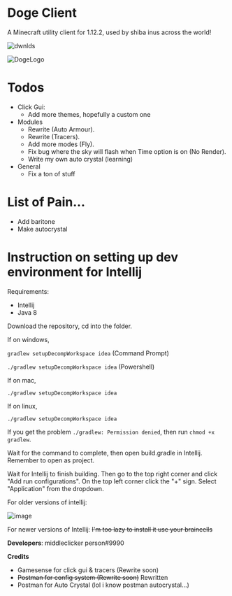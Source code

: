 # Doge Client
A Minecraft utility client for 1.12.2, used by shiba inus across the world!

<img src="https://img.shields.io/github/downloads/middleclicker/DogeClient/total" alt="dwnlds" />

![DogeLogo](https://user-images.githubusercontent.com/60602265/136652986-0e5acb40-581a-49b5-8281-9e1a2d3084ec.jpg)

# Todos
  - Click Gui:
    * Add more themes, hopefully a custom one
  - Modules
    * Rewrite (Auto Armour).
    * Rewrite (Tracers).
    * Add more modes (Fly).
    * Fix bug where the sky will flash when Time option is on (No Render).
    * Write my own auto crystal (learning)
  - General
    * Fix a ton of stuff

# List of Pain...
  - Add baritone
  - Make autocrystal

# Instruction on setting up dev environment for Intellij

Requirements:
  - Intellij
  - Java 8

Download the repository, cd into the folder.

If on windows,

`gradlew setupDecompWorkspace idea` (Command Prompt)

`./gradlew setupDecompWorkspace idea` (Powershell)

If on mac,

`./gradlew setupDecompWorkspace idea`

If on linux,

`./gradlew setupDecompWorkspace idea`


If you get the problem `./gradlew: Permission denied`, then run `chmod +x gradlew`.

Wait for the command to complete, then open build.gradle in Intellij. Remember to open as project.

Wait for Intellij to finish building. Then go to the top right corner and click "Add run configurations". On the top left corner click the "+" sign.
Select "Application" from the dropdown.

For older versions of intellij:

![image](https://user-images.githubusercontent.com/60602265/137077941-f09492dc-6d11-4b88-8912-2d6a26531f43.png)

For newer versions of Intellij:
~~I'm too lazy to install it use your braincells~~

**Developers**: middleclicker person#9990

**Credits**
  - Gamesense for click gui & tracers (Rewrite soon)
  - ~~Postman for config system (Rewrite soon)~~ Rewritten
  - Postman for Auto Crystal (lol i know postman autocrystal...)
